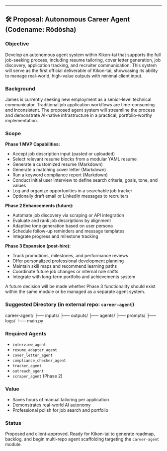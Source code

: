 ---

## 🛠 Proposal: Autonomous Career Agent (Codename: Rōdōsha)

### Objective
Develop an autonomous agent system within Kikon-tai that supports the full job-seeking process, including resume tailoring, cover letter generation, job discovery, application tracking, and recruiter communication. This system will serve as the first official deliverable of Kikon-tai, showcasing its ability to manage real-world, high-value outputs with minimal client input.

### Background
James is currently seeking new employment as a senior-level technical communicator. Traditional job application workflows are time-consuming and inconsistent. The proposed agent system will streamline the process and demonstrate AI-native infrastructure in a practical, portfolio-worthy implementation.

### Scope
**Phase 1 MVP Capabilities:**
- Accept job description input (pasted or uploaded)
- Select relevant resume blocks from a modular YAML resume
- Generate a customized resume (Markdown)
- Generate a matching cover letter (Markdown)
- Run a keyword compliance report (Markdown)
- Conduct initial user interview to define search criteria, goals, tone, and values
- Log and organize opportunities in a searchable job tracker
- Optionally draft email or LinkedIn messages to recruiters


**Phase 2 Enhancements (future):**
- Automate job discovery via scraping or API integration
- Evaluate and rank job descriptions by alignment
- Adaptive tone generation based on user persona
- Schedule follow-up reminders and message templates
- Integrate progress and milestone tracking

**Phase 3 Expansion (post-hire):**
- Track promotions, milestones, and performance reviews
- Offer personalized professional development planning
- Maintain skill maps and recommend learning paths
- Coordinate future job changes or internal role shifts
- Integrate with long-term portfolio and achievements system

A future decision will be made whether Phase 3 functionality should exist within the same module or be managed as a separate agent system.

### Suggested Directory (in external repo: `career-agent`)
career-agent/
├── inputs/
├── outputs/
├── agents/
├── prompts/
├── logs/
└── main.py

### Required Agents
- `interview_agent`
- `resume_adapter_agent`
- `cover_letter_agent`
- `compliance_checker_agent`
- `tracker_agent`
- `outreach_agent`
- `scraper_agent` (Phase 2)

### Value
- Saves hours of manual tailoring per application
- Demonstrates real-world AI autonomy
- Professional polish for job search and portfolio

### Status
Proposed and client-approved. Ready for Kikon-tai to generate roadmap, backlog, and begin multi-repo agent scaffolding targeting the `career-agent` module.